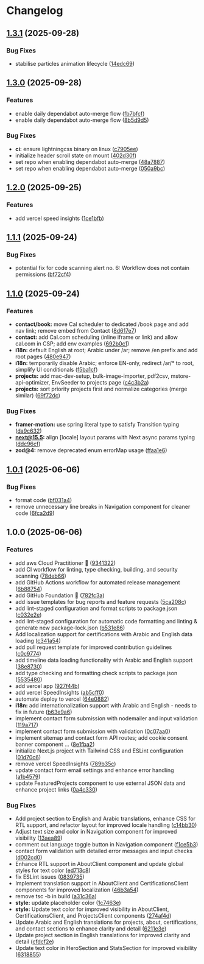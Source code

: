 # Changelog

## [1.3.1](https://github.com/salemaljebaly/portfolio/compare/v1.3.0...v1.3.1) (2025-09-28)


### Bug Fixes

* stabilise particles animation lifecycle ([14edc69](https://github.com/salemaljebaly/portfolio/commit/14edc6973e5d89eb1b918c38fad8640e589ec0df))

## [1.3.0](https://github.com/salemaljebaly/portfolio/compare/v1.2.0...v1.3.0) (2025-09-28)


### Features

* enable daily dependabot auto-merge flow ([fb7bfcf](https://github.com/salemaljebaly/portfolio/commit/fb7bfcf4103a0613da265e745a10de67d7d9b0bd))
* enable daily dependabot auto-merge flow ([8b5d9d5](https://github.com/salemaljebaly/portfolio/commit/8b5d9d5ebcb773951c140153658838be0b219939))


### Bug Fixes

* **ci:** ensure lightningcss binary on linux ([c7905ee](https://github.com/salemaljebaly/portfolio/commit/c7905ee87f410a6127960ddf23a1e8343271d14d))
* initialize header scroll state on mount ([402d30f](https://github.com/salemaljebaly/portfolio/commit/402d30f38eee91aaef1cd4265fa6c0fd57fc6ae3))
* set repo when enabling dependabot auto-merge ([48a7887](https://github.com/salemaljebaly/portfolio/commit/48a78876aa1c6268d3fd6d71374359180e22b2c5))
* set repo when enabling dependabot auto-merge ([050a9bc](https://github.com/salemaljebaly/portfolio/commit/050a9bc709ed44911fb20d57be1ec4e06f0fa21f))

## [1.2.0](https://github.com/salemaljebaly/portfolio/compare/v1.1.1...v1.2.0) (2025-09-25)


### Features

* add vercel speed insights ([1ce1bfb](https://github.com/salemaljebaly/portfolio/commit/1ce1bfbca7731b0622d09979d7ab6175066b9b3c))

## [1.1.1](https://github.com/salemaljebaly/portfolio/compare/v1.1.0...v1.1.1) (2025-09-24)


### Bug Fixes

* potential fix for code scanning alert no. 6: Workflow does not contain permissions ([bf72cf4](https://github.com/salemaljebaly/portfolio/commit/bf72cf49e81d206dd29e029657d6915498bf5a5d))

## [1.1.0](https://github.com/salemaljebaly/portfolio/compare/v1.0.1...v1.1.0) (2025-09-24)

### Features

- **contact/book:** move Cal scheduler to dedicated /book page and add nav link; remove embed from Contact ([8d617e7](https://github.com/salemaljebaly/portfolio/commit/8d617e735186df7db54ca79d135b2fb88c709ea7))
- **contact:** add Cal.com scheduling (inline iframe or link) and allow cal.com in CSP; add env examples ([692b0c1](https://github.com/salemaljebaly/portfolio/commit/692b0c18e04a06ad2c7a4d39a59f1c2bb32705fe))
- **i18n:** default English at root; Arabic under /ar; remove /en prefix and add root pages ([480e947](https://github.com/salemaljebaly/portfolio/commit/480e947bff16ead5b502fd8bd7f06b12bee8b607))
- **i18n:** temporarily disable Arabic; enforce EN-only, redirect /ar/\* to root, simplify UI conditionals ([f5ba1cf](https://github.com/salemaljebaly/portfolio/commit/f5ba1cf7ecb2af7d2b54a7e0ab517da908796dc4))
- **projects:** add mac-dev-setup, bulk-image-importer, pdf2csv, mstore-api-optimizer, EnvSeeder to projects page ([c4c3b2a](https://github.com/salemaljebaly/portfolio/commit/c4c3b2a04c8d58fdda2a1af0ee864cb155ee0115))
- **projects:** sort priority projects first and normalize categories (merge similar) ([69f72dc](https://github.com/salemaljebaly/portfolio/commit/69f72dccd7b6186996e8a2ffd5270bfb07290feb))

### Bug Fixes

- **framer-motion:** use spring literal type to satisfy Transition typing ([da9c632](https://github.com/salemaljebaly/portfolio/commit/da9c632d67057bb05af102f8a30989f8e9c3087e))
- **next@15.5:** align [locale] layout params with Next async params typing ([ddc96cf](https://github.com/salemaljebaly/portfolio/commit/ddc96cfda6011854056502fd43753c4e7dab108c))
- **zod@4:** remove deprecated enum errorMap usage ([ffaa1e6](https://github.com/salemaljebaly/portfolio/commit/ffaa1e68511180e813a4ce5b69b9393ca0f90496))

## [1.0.1](https://github.com/salemaljebaly/portfolio/compare/v1.0.0...v1.0.1) (2025-06-06)

### Bug Fixes

- format code ([bf031a4](https://github.com/salemaljebaly/portfolio/commit/bf031a4d6014fd1a117eb8d4ad59e1aa9f1c6ff1))
- remove unnecessary line breaks in Navigation component for cleaner code ([6fca2d9](https://github.com/salemaljebaly/portfolio/commit/6fca2d9431ec28e83786aee29919731dafcc6701))

## 1.0.0 (2025-06-06)

### Features

- add aws Cloud Practitioner 🚀 ([9341322](https://github.com/salemaljebaly/portfolio/commit/9341322b57294507569dd313fbce28692dca6938))
- add CI workflow for linting, type checking, building, and security scanning ([78deb66](https://github.com/salemaljebaly/portfolio/commit/78deb6665d8657536bf0c406344b0ef1e0ae15f5))
- add GitHub Actions workflow for automated release management ([6b88754](https://github.com/salemaljebaly/portfolio/commit/6b88754c4dc9e979866b6273685f4ae453fe8b36))
- add GitHub Foundation 🎉 ([782fc3a](https://github.com/salemaljebaly/portfolio/commit/782fc3ae3d181deb55af1ff0aff2dbce92909265))
- add issue templates for bug reports and feature requests ([5ca208c](https://github.com/salemaljebaly/portfolio/commit/5ca208c6f8c39535442737ff613e707259d4f16e))
- add lint-staged configuration and format scripts to package.json ([c032e2e](https://github.com/salemaljebaly/portfolio/commit/c032e2e2bf70491cae1d2af58d68308b9ea427bc))
- add lint-staged configuration for automatic code formatting and linting & generate new package-lock.json ([b531e86](https://github.com/salemaljebaly/portfolio/commit/b531e8625d5d3cc6e65cb556cf1fc1c8a86eebbc))
- Add localization support for certifications with Arabic and English data loading ([c341a54](https://github.com/salemaljebaly/portfolio/commit/c341a54f6e14f97dce3a22175c479a137a8b85cf))
- add pull request template for improved contribution guidelines ([c0c9774](https://github.com/salemaljebaly/portfolio/commit/c0c9774d4933f3fc9431af639a873626d7f786f9))
- add timeline data loading functionality with Arabic and English support ([38e8730](https://github.com/salemaljebaly/portfolio/commit/38e8730d98c0edefe52fb7ca1344623ea553ed68))
- add type checking and formatting check scripts to package.json ([5535480](https://github.com/salemaljebaly/portfolio/commit/5535480824898e5fb89854723f35102b5db937e0))
- add vercel app ([927f44b](https://github.com/salemaljebaly/portfolio/commit/927f44b6c1ab9a43a075faff586f94797a47f93d))
- add vercel SpeedInsights ([ab5cff0](https://github.com/salemaljebaly/portfolio/commit/ab5cff00281d1acf863e91ac7107ba7514561bd9))
- automate deploy to vercel ([64e0882](https://github.com/salemaljebaly/portfolio/commit/64e0882ba8d3347218d3209811c7022faa65d020))
- **i18n:** add internationalization support with Arabic and English - needs to fix in future ([b63e9a6](https://github.com/salemaljebaly/portfolio/commit/b63e9a687ac0cb85d311013fee7ff4456fdfd55c))
- implement contact form submission with nodemailer and input validation ([119a717](https://github.com/salemaljebaly/portfolio/commit/119a71796eee9ec5cc70c2b4c5ca2856063d41d8))
- implement contact form submission with validation ([0c07aa0](https://github.com/salemaljebaly/portfolio/commit/0c07aa03ffa8f29ca8e45f36dceeedc303f9af44))
- implement sitemap and contact form API routes; add cookie consent banner component ... ([8e1fba2](https://github.com/salemaljebaly/portfolio/commit/8e1fba21c871a06b037fe44c09606f5ccf164e23))
- initialize Next.js project with Tailwind CSS and ESLint configuration ([01d70c6](https://github.com/salemaljebaly/portfolio/commit/01d70c6d876bb201666caa5628506226dee8b262))
- remove vercel SpeedInsights ([789b35c](https://github.com/salemaljebaly/portfolio/commit/789b35cc0ca7ba7d7478db756acd6667d040f696))
- update contact form email settings and enhance error handling ([a1b4579](https://github.com/salemaljebaly/portfolio/commit/a1b45798c5372e3c68e0293d64284b10cbff6eed))
- update FeaturedProjects component to use external JSON data and enhance project links ([0a4c330](https://github.com/salemaljebaly/portfolio/commit/0a4c330f80dc0b74bbd93bd374974e38b9d00011))

### Bug Fixes

- Add project section to English and Arabic translations, enhance CSS for RTL support, and refactor layout for improved locale handling ([c14bb30](https://github.com/salemaljebaly/portfolio/commit/c14bb30801e6053b61565445dc7e4398125637a1))
- Adjust text size and color in Navigation component for improved visibility ([13aea89](https://github.com/salemaljebaly/portfolio/commit/13aea896ab7bc1983b3ae07950e326d9246de704))
- comment out language toggle button in Navigation component ([f1ce5b3](https://github.com/salemaljebaly/portfolio/commit/f1ce5b3cf6c993ecd7a1576bd747ef9d1050d4da))
- contact form validation with detailed error messages and input checks ([d002cd0](https://github.com/salemaljebaly/portfolio/commit/d002cd0e91bba6faa5dcc82d4ef4c4500724e00f))
- Enhance RTL support in AboutClient component and update global styles for text color ([ed713c8](https://github.com/salemaljebaly/portfolio/commit/ed713c869eeae93eab2951c8c4a74fca78c5b2fd))
- fix ESLint issues ([0839735](https://github.com/salemaljebaly/portfolio/commit/0839735cda426d036c46e4488fd8475f5a986ef4))
- Implement translation support in AboutClient and CertificationsClient components for improved localization ([46b3a54](https://github.com/salemaljebaly/portfolio/commit/46b3a54bbc6b0e33f48b17169ebd1f9752f33b21))
- remove tsc -b in build ([a31c36a](https://github.com/salemaljebaly/portfolio/commit/a31c36a7bd9d650a9588df8cfdd973894d51feeb))
- **style:** update placeholder color ([1c7463e](https://github.com/salemaljebaly/portfolio/commit/1c7463e9d0076904d37ca24e1716e2118ed5fdca))
- **style:** Update text color for improved visibility in AboutClient, CertificationsClient, and ProjectsClient components ([274af4d](https://github.com/salemaljebaly/portfolio/commit/274af4d8ad717ff0e895c93e1bfaf77912a08940))
- Update Arabic and English translations for projects, about, certifications, and contact sections to enhance clarity and detail ([6211e3e](https://github.com/salemaljebaly/portfolio/commit/6211e3ef88a462ca4a9af6bfad5532f2ab1bc9c8))
- Update project section in English translations for improved clarity and detail ([cfdcf2e](https://github.com/salemaljebaly/portfolio/commit/cfdcf2e58daf15a404f09c4a7ffb1aafac5de443))
- Update text color in HeroSection and StatsSection for improved visibility ([6318855](https://github.com/salemaljebaly/portfolio/commit/6318855b9db5b618c38583b25d9b486f0f73ad67))
